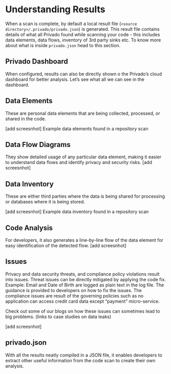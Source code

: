 # Understanding Results
When a scan is complete, by default a local result file (`<source directory>/.privado/privado.json`)  is generated. This result file contains details of what all Privado found while scanning your code - this includes data elements, data flows, inventory of 3rd party sinks etc. To know more about what is inside `privado.json` head to this section.

## Privado Dashboard
When configured, results can also be directly shown o the Privado’s cloud dashboard for better analysis. Let’s see what all we can see in the dashboard.  

## Data Elements
These are personal data elements that are being collected, processed, or shared in the code.

[add screesnhot]
Example data elements found in a repository scan

## Data Flow Diagrams
They show detailed usage of any particular data element, making it easier to understand data flows and identify privacy and security risks.
[add screesnhot]

## Data Inventory
These are either third parties where the data is being shared for processing or databases where it is being stored.

[add screesnhot]
Example data inventory found in a repository scan

## Code Analysis
For developers, it also generates a line-by-line flow of the data element for easy identification of the detected flow.
[add screesnhot]

## Issues
Privacy and data security threats, and compliance policy violations result into issues. Threat issues can be directly mitigated by applying the code fix. Example: Email and Date of Birth are logged as plain text in the log file. The guidance is provided to developers on how to fix the issues. The compliance issues are result of the governing policies such as no application can access credit card data except “payment” micro-service.

Check out some of our blogs on how these issues can sometimes lead to big problems. (links to case studies on data leaks)

[add screesnhot]

## privado.json
With all the results neatly compiled in a JSON file, it enables developers to extract other useful information from the code scan to create their own analysis.

